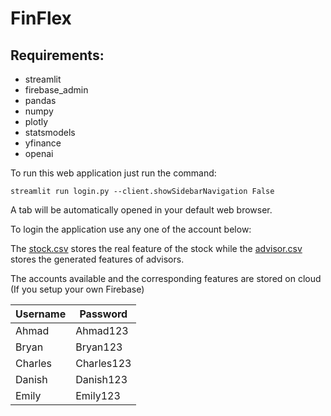 
# FinFlex

## Requirements:
- streamlit
- firebase_admin
- pandas
- numpy
- plotly
- statsmodels
- yfinance
- openai

To run this web application just run the command:

```
streamlit run login.py --client.showSidebarNavigation False
```

A tab will be automatically opened in your default web browser.

To login the application use any one of the account below:

The [stock.csv](The%20NERV/pages/stock.csv) stores the real feature of the stock while the [advisor.csv](The%20NERV/pages/advisor.csv) stores the generated features of advisors.

The accounts available and the corresponding features are stored on cloud (If you setup your own Firebase)

| Username | Password |
|-----------------|-----------------|
| Ahmad | Ahmad123 |
| Bryan | Bryan123 |
| Charles | Charles123 |
| Danish | Danish123 |
| Emily | Emily123 |


